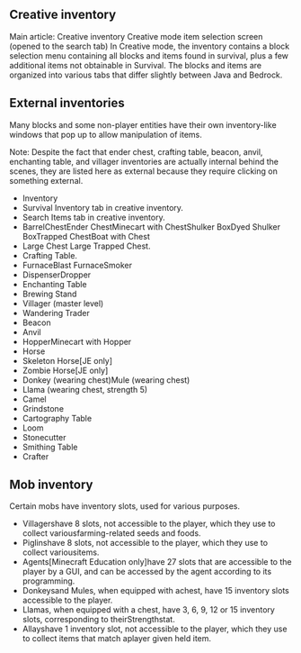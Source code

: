 ## Creative inventory
Main article: Creative inventory
Creative mode item selection screen (opened to the search tab)
In Creative mode, the inventory contains a block selection menu containing all blocks and items found in survival, plus a few additional items not obtainable in Survival. The blocks and items are organized into various tabs that differ slightly between Java and Bedrock.


## External inventories
Many blocks and some non-player entities have their own inventory-like windows that pop up to allow manipulation of items.

Note: Despite the fact that ender chest, crafting table, beacon, anvil, enchanting table, and villager inventories are actually internal behind the scenes, they are listed here as external because they require clicking on something external.

- Inventory
- Survival Inventory tab in creative inventory.
- Search Items tab in creative inventory.
- BarrelChestEnder ChestMinecart with ChestShulker BoxDyed Shulker BoxTrapped ChestBoat with Chest
- Large Chest Large Trapped Chest.
- Crafting Table.
- FurnaceBlast FurnaceSmoker
- DispenserDropper
- Enchanting Table
- Brewing Stand
- Villager (master level)
- Wandering Trader
- Beacon
- Anvil
- HopperMinecart with Hopper
- Horse
- Skeleton Horse‌[JE  only]
- Zombie Horse‌[JE  only]
- Donkey (wearing chest)Mule (wearing chest)
- Llama (wearing chest, strength 5)
- Camel
- Grindstone
- Cartography Table
- Loom
- Stonecutter
- Smithing Table
- Crafter

## Mob inventory
Certain mobs have inventory slots, used for various purposes.

- Villagershave 8 slots, not accessible to the player, which they use to collect variousfarming-related seeds and foods.
- Piglinshave 8 slots, not accessible to the player, which they use to collect variousitems.
- Agents‌[Minecraft Education  only]have 27 slots that are accessible to the player by a GUI, and can be accessed by the agent according to its programming.
- Donkeysand Mules, when equipped with achest, have 15 inventory slots accessible to the player.
- Llamas, when equipped with a chest, have 3, 6, 9, 12 or 15 inventory slots, corresponding to theirStrengthstat.
- Allayshave 1 inventory slot, not accessible to the player, which they use to collect items that match aplayer given held item.


